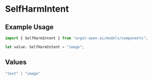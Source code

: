 # SelfHarmIntent

## Example Usage

```typescript
import { SelfHarmIntent } from "argot-open-ai/models/components";

let value: SelfHarmIntent = "image";
```

## Values

```typescript
"text" | "image"
```